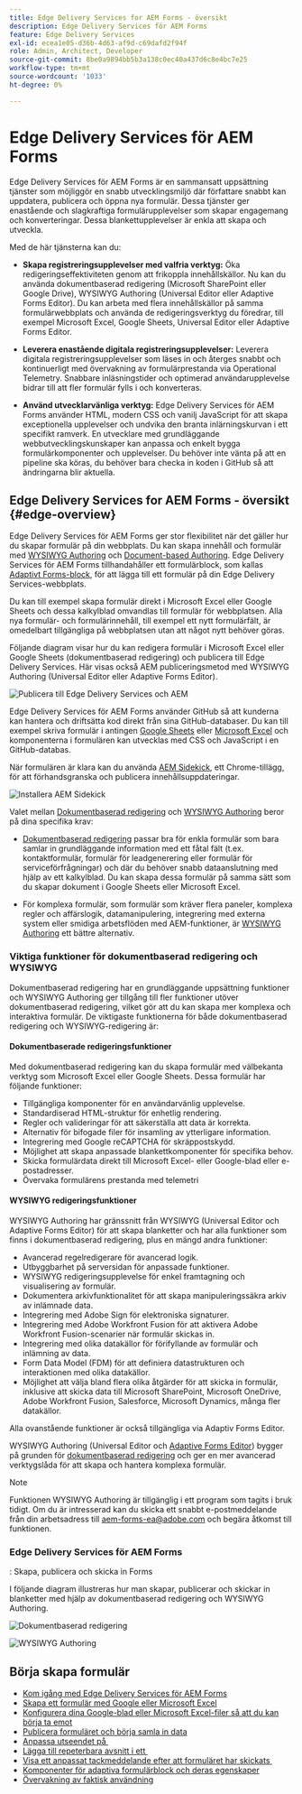 ```yaml
---
title: Edge Delivery Services for AEM Forms - översikt
description: Edge Delivery Services för AEM Forms
feature: Edge Delivery Services
exl-id: ecea1e05-d36b-4d63-af9d-c69dafd2f94f
role: Admin, Architect, Developer
source-git-commit: 8be0a9894bb5b3a138c0ec40a437d6c8e4bc7e25
workflow-type: tm+mt
source-wordcount: '1033'
ht-degree: 0%

---
```


# Edge Delivery Services för AEM Forms


Edge Delivery Services för AEM Forms är en sammansatt uppsättning tjänster som möjliggör en snabb utvecklingsmiljö där författare snabbt kan uppdatera, publicera och öppna nya formulär. Dessa tjänster ger enastående och slagkraftiga formulärupplevelser som skapar engagemang och konverteringar. Dessa blankettupplevelser är enkla att skapa och utveckla.

Med de här tjänsterna kan du:

* **Skapa registreringsupplevelser med valfria verktyg:** Öka redigeringseffektiviteten genom att frikoppla innehållskällor. Nu kan du använda dokumentbaserad redigering (Microsoft SharePoint eller Google Drive), WYSIWYG Authoring (Universal Editor eller Adaptive Forms Editor). Du kan arbeta med flera innehållskällor på samma formulärwebbplats och använda de redigeringsverktyg du föredrar, till exempel Microsoft Excel, Google Sheets, Universal Editor eller Adaptive Forms Editor.

* **Leverera enastående digitala registreringsupplevelser:** Leverera digitala registreringsupplevelser som läses in och återges snabbt och kontinuerligt med övervakning av formulärprestanda via Operational Telemetry. Snabbare inläsningstider och optimerad användarupplevelse bidrar till att fler formulär fylls i och konverteras.

* **Använd utvecklarvänliga verktyg:** Edge Delivery Services för AEM Forms
använder HTML, modern CSS och vanilj JavaScript för att skapa exceptionella upplevelser och undvika den branta inlärningskurvan i ett specifikt ramverk. En utvecklare med grundläggande webbutvecklingskunskaper kan anpassa och enkelt bygga formulärkomponenter och upplevelser. Du behöver inte vänta på att en pipeline ska köras, du behöver bara checka in koden i GitHub så att ändringarna blir aktuella.

## Edge Delivery Services for AEM Forms - översikt {#edge-overview}

Edge Delivery Services för AEM Forms ger stor flexibilitet när det gäller hur du skapar formulär på din webbplats. Du kan skapa innehåll och formulär med [WYSIWYG Authoring](/help/forms/creating-adaptive-form-core-components.md) och [Document-based Authoring](/help/edge/docs/forms/create-forms.md). Edge Delivery Services för AEM Forms
tillhandahåller ett formulärblock, som kallas [Adaptivt Forms-block](/help/edge/docs/forms/create-forms.md), för att lägga till ett formulär på din Edge Delivery Services-webbplats.

Du kan till exempel skapa formulär direkt i Microsoft Excel eller Google Sheets och dessa kalkylblad omvandlas till formulär för webbplatsen. Alla nya formulär- och formulärinnehåll, till exempel ett nytt formulärfält, är omedelbart tillgängliga på webbplatsen utan att något nytt behöver göras.

Följande diagram visar hur du kan redigera formulär i Microsoft Excel eller Google Sheets (dokumentbaserad redigering) och publicera till Edge Delivery Services. Här visas också AEM publiceringsmetod med WYSIWYG Authoring (Universal Editor eller Adaptive Forms Editor).

![Publicera till Edge Delivery Services och AEM](/help/edge/docs/forms/assets/AEM-forms-with-EDS-publishing.png)

Edge Delivery Services för AEM Forms använder GitHub så att kunderna kan hantera och driftsätta kod direkt från sina GitHub-databaser. Du kan till exempel skriva formulär i antingen [Google Sheets](/help/edge/docs/forms/create-forms.md) eller [Microsoft Excel](/help/edge/docs/forms/create-forms.md) och komponenterna i formulären kan utvecklas med CSS och JavaScript i en GitHub-databas.

När formulären är klara kan du använda [AEM Sidekick](/help/edge/docs/forms/tutorial.md#preview-and-publish-your-content), ett Chrome-tillägg, för att förhandsgranska och publicera innehållsuppdateringar.

![Installera AEM Sidekick](/help/edge/assets/aem-sidekick-preview-publish-forms.png)

Valet mellan [Dokumentbaserad redigering](#document-based-authoring-features) och [WYSIWYG Authoring](#wysiwyg-authoring-features) beror på dina specifika krav:

* [Dokumentbaserad redigering](#document-based-authoring-features) passar bra för enkla formulär som bara samlar in grundläggande information med ett fåtal fält (t.ex. kontaktformulär, formulär för leadgenerering eller formulär för serviceförfrågningar) och där du behöver snabb dataanslutning med hjälp av ett kalkylblad. Du kan skapa dessa formulär på samma sätt som du skapar dokument i Google Sheets eller Microsoft Excel.

* För komplexa formulär, som formulär som kräver flera paneler, komplexa regler och affärslogik, datamanipulering, integrering med externa system eller smidiga arbetsflöden med AEM-funktioner, är [WYSIWYG Authoring](#wysiwyg-authoring-features) ett bättre alternativ.


### Viktiga funktioner för dokumentbaserad redigering och WYSIWYG

Dokumentbaserad redigering har en grundläggande uppsättning funktioner och WYSIWYG Authoring ger tillgång till fler funktioner utöver dokumentbaserad redigering, vilket gör att du kan skapa mer komplexa och interaktiva formulär. De viktigaste funktionerna för både dokumentbaserad redigering och WYSIWYG-redigering är:

#### Dokumentbaserade redigeringsfunktioner

Med dokumentbaserad redigering kan du skapa formulär med välbekanta verktyg som Microsoft Excel eller Google Sheets. Dessa formulär har följande funktioner:

* Tillgängliga komponenter för en användarvänlig upplevelse.
* Standardiserad HTML-struktur för enhetlig rendering.
* Regler och valideringar för att säkerställa att data är korrekta.
* Alternativ för bifogade filer för insamling av ytterligare information.
* Integrering med Google reCAPTCHA för skräppostskydd.
* Möjlighet att skapa anpassade blankettkomponenter för specifika behov.
* Skicka formulärdata direkt till Microsoft Excel- eller Google-blad eller e-postadresser.
* Övervaka formulärens prestanda med telemetri

#### WYSIWYG redigeringsfunktioner

WYSIWYG Authoring har gränssnitt från WYSIWYG (Universal Editor och Adaptive Forms Editor) för att skapa blanketter och har alla funktioner som finns i dokumentbaserad redigering, plus en mängd andra funktioner:

* Avancerad regelredigerare för avancerad logik.
* Utbyggbarhet på serversidan för anpassade funktioner.
* WYSIWYG redigeringsupplevelse för enkel framtagning och visualisering av formulär.
* Dokumentera arkivfunktionalitet för att skapa manipuleringssäkra arkiv av inlämnade data.
* Integrering med Adobe Sign för elektroniska signaturer.
* Integrering med Adobe Workfront Fusion för att aktivera Adobe Workfront Fusion-scenarier när formulär skickas in.
* Integrering med olika datakällor för förifyllande av formulär och inlämning av data.
* Form Data Model (FDM) för att definiera datastrukturen och interaktionen med olika datakällor.
* Möjlighet att välja bland flera olika åtgärder för att skicka in formulär, inklusive att skicka data till Microsoft SharePoint, Microsoft OneDrive, Adobe Workfront Fusion, Salesforce, Microsoft Dynamics, många fler datakällor.

Alla ovanstående funktioner är också tillgängliga via Adaptiv Forms Editor.

WYSIWYG Authoring (Universal Editor och [Adaptive Forms Editor](/help/forms/creating-adaptive-form-core-components.md)) bygger på grunden för [dokumentbaserad redigering](/help/edge/docs/forms/create-forms.md) och ger en mer avancerad verktygslåda för att skapa och hantera komplexa formulär.

>[!NOTE]
>
>
> Funktionen WYSIWYG Authoring är tillgänglig i ett program som tagits i bruk tidigt. Om du är intresserad kan du skicka ett snabbt e-postmeddelande från din arbetsadress till aem-forms-ea@adobe.com och begära åtkomst till funktionen.

### Edge Delivery Services för AEM Forms

: Skapa, publicera och skicka in Forms

I följande diagram illustreras hur man skapar, publicerar och skickar in blanketter med hjälp av dokumentbaserad redigering och WYSIWYG Authoring.

![Dokumentbaserad redigering](/help/edge/assets/document-based-authoring-workflow.png)

![WYSIWYG Authoring](/help/edge/assets/wysiwyg-authoring-workflow.png)

## Börja skapa formulär

* [Kom igång med Edge Delivery Services för AEM Forms](/help/edge/docs/forms/tutorial.md)
* [Skapa ett formulär med Google eller Microsoft Excel](/help/edge/docs/forms/create-forms.md)
* [Konfigurera dina Google-blad eller Microsoft Excel-filer så att du kan börja ta emot &#x200B;](/help/edge/docs/forms/submit-forms.md)
* [Publicera formuläret och börja samla in data](/help/edge/docs/forms/publish-forms.md)
* [Anpassa utseendet på &#x200B;](/help/edge/docs/forms/style-theme-forms.md)
* [Lägga till repeterbara avsnitt i ett &#x200B;](/help/edge/docs/forms/repeatable-forms.md)
* [Visa ett anpassat tackmeddelande efter att formuläret har skickats &#x200B;](/help/edge/docs/forms/thank-you-page-form.md)
* [Komponenter för adaptiva formulärblock och deras egenskaper](/help/edge/docs/forms/form-components.md)
* [Övervakning av faktisk användning](https://www.aem.live/developer/rum#authentication)

<!-- 

## Start creating forms

<div>

  <style>
    .card-container {
        width: calc(33.33% - 10px);;
        margin: 5px;
        border: 1px solid #ccc;
        border-radius: 5px;
        padding: 5px;
        box-sizing: border-box;
        transition: background-color 0.3s ease; /* Adding transition effect */
    }
    .card-container:hover {
        background-color: #f0f0f0; /* Changing background color on hover */
    }
</style>

<div style="display: flex; flex-wrap: wrap; justify-content: space-between; margin: -5px;">
    <div class="card-container">
        <a href="/help/edge/docs/forms/create-forms.md">
            <img src="/help/edge/assets/smock_devices_18_n.svg" alt="Create a form using eds forms" style="border-radius: 5px;"> </b>
            <br><b style="margin-top: 5px;">Create a form using Google Sheets or Microsoft Excel</b>
        </a>
        <p>Create forms that load and render quickly and automatically reflows on mobile devices.</p>
    </div>
    <div class="card-container">
        <a href="/help/edge/docs/forms/create-forms.md#manually-configure-a-spreadsheet-to-accept-data">   
            <img src="/help/edge/assets/smock_platformdatamapping_18_n.svg" alt="Submit form" alt="Use Form Fragments in an EDS Form" style="border-radius: 5px;"> </b>
            <br><b style="margin-top: 5px;">Submit form to spreadsheet</b>
        </a>
        <p>Submit forms directly to your Microsoft Excel or Google Sheets.</p>
    </div>
     <div class="card-container">
        <a href="/help/edge/docs/forms/style-theme-forms.md">
            <img src="/help/edge/assets/smock_imageautomode_18_N.svg" alt="Apply styles or themes to an eds form" style="border-radius: 5px;"> </b>
            <br><b style="margin-top: 5px;">Customize a theme</b>
        </a>
        <p>Create a consistent brand image by applying the same theme across forms.</p>
    </div>
      <div class="card-container">
        <a href="/help/edge/docs/forms/validate-forms.md">
            <img src="/help/edge/assets/smock_condition_18_n.svg" alt="Add validations to form fields" style="border-radius: 5px;"> </b>
            <br><b style="margin-top: 5px;">Apply field validations</b>
        </a>
        <p>Reduce errors and frustration by checking form inputs for proper formatting.</p>
    </div> 
            <div class="card-container">
        <a href="/help/edge/docs/forms/rules-forms.md">
            <img src="/help/edge/assets/smock_documentfragment_18_n.svg" alt="Use rules to add dynamic behaviour to a form" style="border-radius: 5px;"> </b>
            <br><b style="margin-top: 5px;">Use rules to add dynamic behaviour to a form</b>
        </a>
        <p>Reuse preconfigured fragments across multiple forms.</p>
    </div>
    <div class="card-container">
        <a href="/help/edge/docs/forms/translate-forms.md">  
            <img src="/help/edge/assets/smock_abc_18_n.svg" alt="Translate an EDS Form" style="border-radius: 5px;"> </b>
            <br><b style="margin-top: 5px;">Translate a form</b>
        </a>
        <p>Extend the reach of your forms while keeping costs in check.</p>
    </div>
    <div class="card-container">
        <a href="/help/edge/docs/forms/repeatable-forms.md">  
            <img src="/help/edge/assets/smock_addto_18_n.svg" alt="Add repeatable sections to an EDS Form" style="border-radius: 5px;"> </b>
            <br><b style="margin-top: 5px;">Add repeatable sections</b>
        </a>
        <p>Effortlessly create and add repeatable sections to a form.</p>
    </div>
    <div class="card-container">
        <a href="/help/edge/docs/forms/custom-components-forms.md"> 
            <img src="/help/edge/assets/smock_userdeveloper_18_n.svg" alt="Create custom forms components using standard JavaScript and CSS"  style="border-radius: 5px;"> </b>
            <br><b style="margin-top: 5px;">Create custom components</b>
        </a>
        <p>Use standard JavaScript and CSS to create components and themes.</p>
    </div>
    <div class="card-container">
        <a href="/help/edge/docs/forms/recaptacha-forms.md">  
            <img src="/help//edge/assets/smock_keyclock_18_n.svg" alt="Use reCAPTCHA in an EDS Form" style="border-radius: 5px;"> </b>
            <br><b style="margin-top: 5px;">Use reCAPTCHA</b>
        </a>
        <p>Use OOTB reCAPTCHA integration for robust spam and bot protection.</p>
    </div>


</div>


</br>


-->